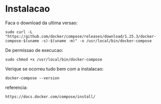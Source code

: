 
# Instalacao

Faca o download da ultima versao:

```
sudo curl -L "https://github.com/docker/compose/releases/download/1.25.3/docker-compose-$(uname -s)-$(uname -m)" -o /usr/local/bin/docker-compose
```
De permissao de execucao:

```
sudo chmod +x /usr/local/bin/docker-compose
```

Verique se ocorreu tudo bem com a instalacao:

```
docker-compose --version
```

referencia:
```
https://docs.docker.com/compose/install/
```
